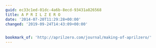 ```yaml
---
guid: ec33c1ed-01dc-4a6b-8ecd-93431a826568
title: A P R I L Z E R O
date: '2014-07-20T11:29:28+00:00'
changed: '2019-09-24T14:43:09+00:00'


bookmark_of: 'http://aprilzero.com/journal/making-of-aprilzero/'
---
```




